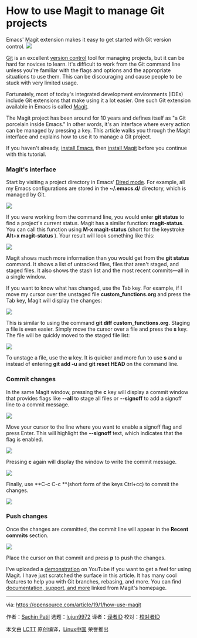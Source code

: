 [#]: collector: (lujun9972)
[#]: translator: ( )
[#]: reviewer: ( )
[#]: publisher: ( )
[#]: url: ( )
[#]: subject: (How to use Magit to manage Git projects)
[#]: via: (https://opensource.com/article/19/1/how-use-magit)
[#]: author: (Sachin Patil https://opensource.com/users/psachin)

How to use Magit to manage Git projects
======
Emacs' Magit extension makes it easy to get started with Git version control.
![](https://opensource.com/sites/default/files/styles/image-full-size/public/lead-images/rh_003588_01_rd3os.combacktoschoolseriesk12_rh_021x_0.png?itok=fvorN0e-)

[Git][1] is an excellent [version control][2] tool for managing projects, but it can be hard for novices to learn. It's difficult to work from the Git command line unless you're familiar with the flags and options and the appropriate situations to use them. This can be discouraging and cause people to be stuck with very limited usage.

Fortunately, most of today's integrated development environments (IDEs) include Git extensions that make using it a lot easier. One such Git extension available in Emacs is called [Magit][3].

The Magit project has been around for 10 years and defines itself as "a Git porcelain inside Emacs." In other words, it's an interface where every action can be managed by pressing a key. This article walks you through the Magit interface and explains how to use it to manage a Git project.

If you haven't already, [install Emacs][4], then [install Magit][5] before you continue with this tutorial.

### Magit's interface

Start by visiting a project directory in Emacs' [Dired mode][6]. For example, all my Emacs configurations are stored in the **~/.emacs.d/** directory, which is managed by Git.

![](https://opensource.com/sites/default/files/uploads/visiting_a_git_project.png)

If you were working from the command line, you would enter **git status** to find a project's current status. Magit has a similar function: **magit-status**. You can call this function using **M-x magit-status** (short for the keystroke **Alt+x magit-status** ). Your result will look something like this:

![](https://opensource.com/sites/default/files/uploads/magit_status.png)

Magit shows much more information than you would get from the **git status** command. It shows a list of untracked files, files that aren't staged, and staged files. It also shows the stash list and the most recent commits—all in a single window.

If you want to know what has changed, use the Tab key. For example, if I move my cursor over the unstaged file **custom_functions.org** and press the Tab key, Magit will display the changes:

![](https://opensource.com/sites/default/files/uploads/show_unstaged_content.png)

This is similar to using the command **git diff custom_functions.org**. Staging a file is even easier. Simply move the cursor over a file and press the **s** key. The file will be quickly moved to the staged file list:

![](https://opensource.com/sites/default/files/uploads/staging_a_file.png)

To unstage a file, use the **u** key. It is quicker and more fun to use **s** and **u** instead of entering **git add -u <file>** and **git reset HEAD <file>** on the command line.

### Commit changes

In the same Magit window, pressing the **c** key will display a commit window that provides flags like **\--all** to stage all files or **\--signoff** to add a signoff line to a commit message.

![](https://opensource.com/sites/default/files/uploads/magit_commit_popup.png)

Move your cursor to the line where you want to enable a signoff flag and press Enter. This will highlight the **\--signoff** text, which indicates that the flag is enabled.

![](https://opensource.com/sites/default/files/uploads/magit_signoff_commit.png)

Pressing **c** again will display the window to write the commit message.

![](https://opensource.com/sites/default/files/uploads/magit_commit_message.png)

Finally, use **C-c C-c **(short form of the keys Ctrl+cc) to commit the changes.

![](https://opensource.com/sites/default/files/uploads/magit_commit_message_2.png)

### Push changes

Once the changes are committed, the commit line will appear in the **Recent commits** section.

![](https://opensource.com/sites/default/files/uploads/magit_commit_log.png)

Place the cursor on that commit and press **p** to push the changes.

I've uploaded a [demonstration][7] on YouTube if you want to get a feel for using Magit. I have just scratched the surface in this article. It has many cool features to help you with Git branches, rebasing, and more. You can find [documentation, support, and more][8] linked from Magit's homepage.

--------------------------------------------------------------------------------

via: https://opensource.com/article/19/1/how-use-magit

作者：[Sachin Patil][a]
选题：[lujun9972][b]
译者：[译者ID](https://github.com/译者ID)
校对：[校对者ID](https://github.com/校对者ID)

本文由 [LCTT](https://github.com/LCTT/TranslateProject) 原创编译，[Linux中国](https://linux.cn/) 荣誉推出

[a]: https://opensource.com/users/psachin
[b]: https://github.com/lujun9972
[1]: https://git-scm.com
[2]: https://git-scm.com/book/en/v2/Getting-Started-About-Version-Control
[3]: https://magit.vc
[4]: https://www.gnu.org/software/emacs/download.html
[5]: https://magit.vc/manual/magit/Installing-from-Melpa.html#Installing-from-Melpa
[6]: https://www.gnu.org/software/emacs/manual/html_node/emacs/Dired-Enter.html#Dired-Enter
[7]: https://youtu.be/Vvw75Pqp7Mc
[8]: https://magit.vc/
